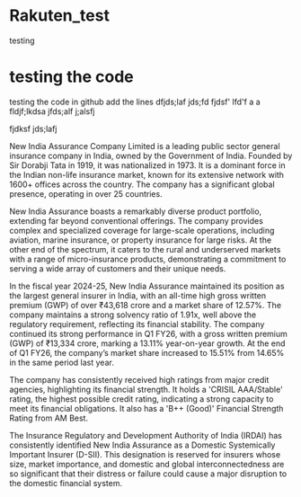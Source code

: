 # Rakuten_test
testing  
# testing the code 
testing the code in  github
add the lines 
dfjds;laf jds;fd fjdsf' lfd'f 
a
a fldjf;lkdsa jfds;alf j;alsfj


fjdksf jds;lafj 

New India Assurance Company Limited is a leading public sector general insurance company in India, owned by the Government of India. Founded by Sir Dorabji Tata in 1919, it was nationalized in 1973. It is a dominant force in the Indian non-life insurance market, known for its extensive network with 1600+ offices across the country. The company has a significant global presence, operating in over 25 countries.

New India Assurance boasts a remarkably diverse product portfolio, extending far beyond conventional offerings. The company provides complex and specialized coverage for large-scale operations, including aviation, marine insurance, or property insurance for large risks. At the other end of the spectrum, it caters to the rural and underserved markets with a range of micro-insurance products, demonstrating a commitment to serving a wide array of customers and their unique needs.

In the fiscal year 2024-25, New India Assurance maintained its position as the largest general insurer in India, with an all-time high gross written premium (GWP) of over ₹43,618 crore and a market share of 12.57%. The company maintains a strong solvency ratio of 1.91x, well above the regulatory requirement, reflecting its financial stability. The company continued its strong performance in Q1 FY26, with a gross written premium (GWP) of ₹13,334 crore, marking a 13.11% year-on-year growth. At the end of Q1 FY26, the company’s market share increased to 15.51% from 14.65% in the same period last year.

The company has consistently received high ratings from major credit agencies, highlighting its financial strength. It holds a 'CRISIL AAA/Stable' rating, the highest possible credit rating, indicating a strong capacity to meet its financial obligations. It also has a 'B++ (Good)' Financial Strength Rating from AM Best.

The Insurance Regulatory and Development Authority of India (IRDAI) has consistently identified New India Assurance as a Domestic Systemically Important Insurer (D-SII). This designation is reserved for insurers whose size, market importance, and domestic and global interconnectedness are so significant that their distress or failure could cause a major disruption to the domestic financial system.